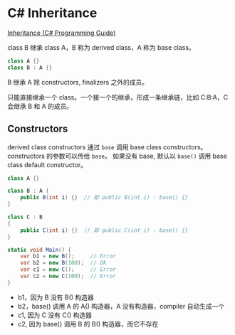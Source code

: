 # C# Inheritance

[Inheritance (C# Programming Guide)](https://docs.microsoft.com/en-us/dotnet/csharp/programming-guide/classes-and-structs/inheritance)

class B 继承 class A，B 称为 derived class，A 称为 base class。

```cs
class A {}
class B : A {}
```

B 继承 A 除 constructors, finalizers 之外的成员。

只能直接继承一个 class。一个接一个的继承，形成一条继承链，比如 C:B:A，C 会继承 B 和 A 的成员。

## Constructors

derived class constructors 通过 `base` 调用 base class constructors。
constructors 的参数可以传给 `base`。
如果没有 base, 默认以 `base()` 调用 base class default constructor。

```cs
class A {}

class B : A {
    public B(int i) {}  // 即 public B(int i) : base() {}
}

class C : B
{
    public C(int i) {}  // 即 public C(int i) : base() {}
}

static void Main() {
    var b1 = new B();     // Error
    var b2 = new B(100);  // Ok
    var c1 = new C();     // Error
    var c2 = new C(100);  // Error
}
```

- b1，因为 B 没有 B() 构造器
- b2，base() 调用 A 的 A() 构造器，A 没有构造器，compiler 自动生成一个
- c1, 因为 C 没有 C() 构造器
- c2, 因为 base() 调用 B 的 B() 构造器，而它不存在

